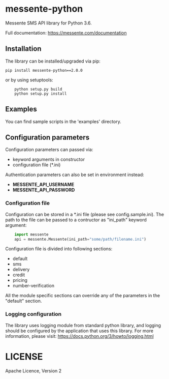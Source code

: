 # messente-python

Messente SMS API library for Python 3.6.

Full documentation: <https://messente.com/documentation>

## Installation

The library can be installed/upgraded via pip:

```
pip install messente-python==2.0.0
```

or by using setuptools:

```
    python setup.py build
    python setup.py install
```

## Examples

You can find sample scripts in the 'examples' directory.

## Configuration parameters

Configuration parameters can passed via:
- keyword arguments in constructor
- configuration file (*.ini)

Authentication parameters can also be set in environment instead:
- **MESSENTE_API_USERNAME**
- **MESSENTE_API_PASSWORD**

### Configuration file

Configuration can be stored in a *.ini file (please see config.sample.ini).
The path to the file can be passed to a contructor as "ini_path" keyword argument:

```python
    import messente
    api = messente.Messente(ini_path="some/path/filename.ini")
```

Configuration file is divided into following sections:
- default
- sms
- delivery
- credit
- pricing
- number-verification

All the module specific sections can override any of
the parameters in the "default" section.


### Logging configuration

The library uses logging module from standard python library, and
logging should be configured by the application that uses this library.
For more information, please visit:
https://docs.python.org/3/howto/logging.html


# LICENSE

Apache Licence, Version 2
